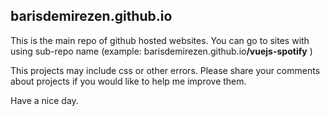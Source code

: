<h2>barisdemirezen.github.io</h2>
<p>This is the main repo of github hosted websites. You can go to sites with using sub-repo name (example: barisdemirezen.github.io<b>/vuejs-spotify</b> )</p> 
<p>This projects may include css or other errors. Please share your comments about projects if you would like to help me improve them.</p>
<p>Have a nice day.</p>

